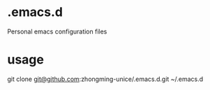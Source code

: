 # .emacs.d
Personal emacs configuration files

# usage

git clone git@github.com:zhongming-unice/.emacs.d.git ~/.emacs.d
